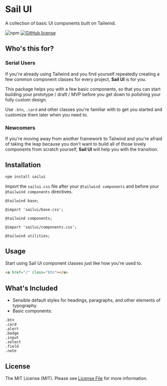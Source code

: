 # Sail UI
A collection of basic UI components built on Tailwind. 

![npm](https://img.shields.io/npm/v/sailui)
[![GitHub license](https://img.shields.io/github/license/sailui/ui)](https://github.com/sailui/ui/blob/master/LICENSE.md)

## Who's this for?
### Serial Users
If you're already using Tailwind and you find yourself repeatedly creating 
a few common component classes for every project, **Sail UI** is for you.

This package helps you with a few basic components, so that you can start 
building your prototype / draft / MVP before you get down to polishing your
fully custom design. 

Use `.btn`, `.card` and other classes you're familiar with to get you started and customize them later when you need to.  

### Newcomers
If you're moving away from another framework to Tailwind
and you're afraid of taking the leap because you don't want to
build all of those lovely components from scratch yourself, 
**Sail UI** will help you with the transition.   

## Installation
```bash
npm install sailui
```

Import the `sailui.css` file after your `@tailwind components` and before your `@tailwind components` directives.
```postcss
@tailwind base;

@import 'sailui/base.css';

@tailwind components;

@import 'sailui/components.css';

@tailwind utilities;
```

## Usage
Start using Sail UI component classes just like how you're used to.
```html
<a href="/" class="btn"></a>
```

## What's Included 
- Sensible default styles for headings, paragraphs, and other elements of typography. 
- Basic components:
```
.btn
.card
.alert
.badge
.input
.select
.field
.note
```

## License
The MIT License (MIT). Please see [License File](LICENSE.md) for more information.